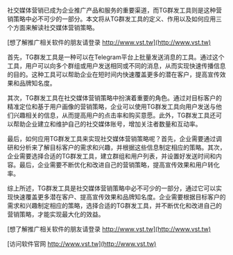 社交媒体营销已成为企业推广产品和服务的重要渠道，而TG群发工具则是这种营销策略中必不可少的一部分。本文将从TG群发工具的定义、作用以及如何应用三个方面来解读社交媒体营销策略。

[想了解推广相关软件的朋友请登录 http://www.vst.tw](http://www.vst.tw)

首先，TG群发工具是一种可以在Telegram平台上批量发送消息的工具。通过这个工具，用户可以向多个群组或用户发送相同或不同的消息，从而实现快速传播信息的目的。这种工具可以帮助企业在短时间内快速覆盖更多的潜在客户，提高宣传效果和品牌知名度。

其次，TG群发工具在社交媒体营销策略中扮演着重要的角色。通过对目标客户的精准定位和基于用户画像的营销策略，企业可以使用TG群发工具向用户发送与他们兴趣相关的信息，从而提高用户的点击率和购买意愿。此外，TG群发工具还可以帮助企业建立和维护自己的社交媒体账号，增加关注者数量和互动率。

最后，如何应用TG群发工具来实现社交媒体营销策略呢？首先，企业需要通过调研和分析来了解目标客户的需求和兴趣，并根据这些信息制定相应的策略。其次，企业需要选择合适的TG群发工具，建立群组和用户列表，并设置好发送时间和内容。最后，企业需要不断优化和改进自己的营销策略，提高宣传效果和用户转化率。

综上所述，TG群发工具是社交媒体营销策略中必不可少的一部分，通过它可以实现快速覆盖更多潜在客户、提高宣传效果和品牌知名度。企业需要根据目标客户的需求和兴趣制定相应的策略，选择合适的TG群发工具，并不断优化和改进自己的营销策略，才能实现最大化的效益。

[想了解推广相关软件的朋友请登录 http://www.vst.tw](http://www.vst.tw)


[访问软件官网 http://www.vst.tw](http://www.vst.tw)
